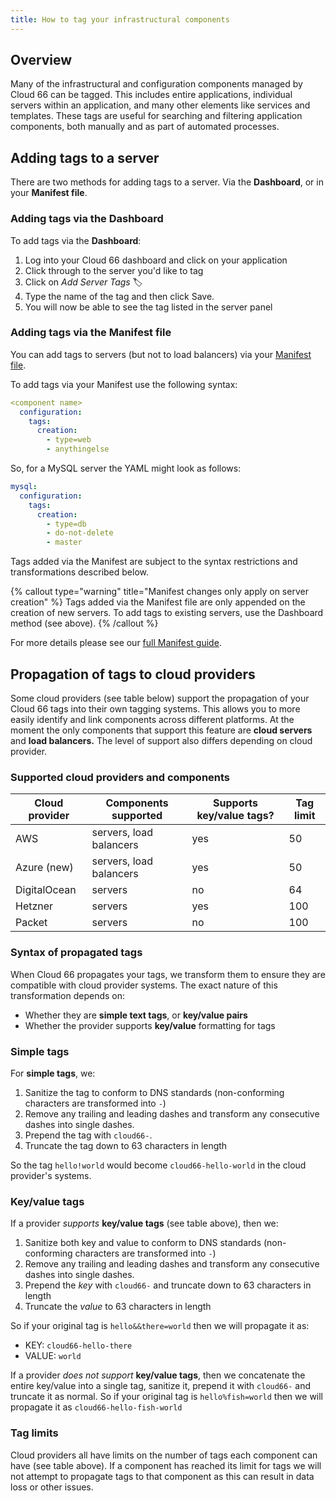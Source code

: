 ```yaml
---
title: How to tag your infrastructural components
---
```


## Overview

Many of the infrastructural and configuration components managed by Cloud 66 can be tagged. This includes entire applications, individual servers within an application, and many other elements like services and templates. These tags are useful for searching and filtering application components, both manually and as part of automated processes. 

## Adding tags to a server

There are two methods for adding tags to a server. Via the **Dashboard**, or in your **Manifest file**.

### Adding tags via the Dashboard

To add tags via the **Dashboard**:

1. Log into your Cloud 66 dashboard and click on your application
2. Click through to the server you'd like to tag
4. Click on *Add Server Tags* 🏷
5. Type the name of the tag and then click Save.
6. You will now be able to see the tag listed in the server panel

### Adding tags via the Manifest file

You can add tags to servers (but not to load balancers) via your [Manifest file](/docs/manifest/building-a-manifest-file).

To add tags via your Manifest use the following syntax:

```yaml
<component name>
  configuration:
    tags: 
      creation:
        - type=web
        - anythingelse
```

So, for a MySQL server the YAML might look as follows:

```yaml
mysql:
  configuration:
    tags:
      creation: 
        - type=db
        - do-not-delete
        - master
```

Tags added via the Manifest are subject to the syntax restrictions and transformations described below.

{% callout type="warning" title="Manifest changes only apply on server creation" %}
Tags added via the Manifest file are only appended on the creation of new servers. To add tags to existing servers, use the Dashboard method (see above).
{% /callout %}

For more details please see our [full Manifest guide](/docs/manifest/building-a-manifest-file).

## Propagation of tags to cloud providers

Some cloud providers (see table below) support the propagation of your Cloud 66 tags into their own tagging systems. This allows you to more easily identify and link components across different platforms. At the moment the only components that support this feature are **cloud servers** and **load balancers.** The level of support also differs depending on cloud provider. 

### Supported cloud providers and components

|Cloud provider|Components supported|Supports key/value tags?|Tag limit|
|--- |--- |--- |--- |
|AWS|servers, load balancers|yes|50|
|Azure (new)|servers, load balancers|yes|50|
|DigitalOcean|servers|no|64|
|Hetzner|servers|yes|100|
|Packet|servers|no|100|

### Syntax of propagated tags

When Cloud 66 propagates your tags, we transform them to ensure they are compatible with cloud provider systems. The exact nature of this transformation depends on:

- Whether they are **simple text tags**, or **key/value pairs**
- Whether the provider supports **key/value** formatting for tags

### Simple tags

For **simple tags**, we: 

1. Sanitize the tag to conform to DNS standards (non-conforming characters are transformed into `-`) 
2. Remove any trailing and leading dashes and transform any consecutive dashes into single dashes.
3. Prepend the tag with `cloud66-`. 
4. Truncate the tag down to 63 characters in length

So the tag `hello!world` would become `cloud66-hello-world` in the cloud provider's systems.

### Key/value tags

If a provider *supports* **key/value tags** (see table above), then we:

1. Sanitize both key and value to conform to DNS standards (non-conforming characters are transformed into `-`)
2. Remove any trailing and leading dashes and transform any consecutive dashes into single dashes.
3. Prepend the *key* with `cloud66-` and truncate down to 63 characters in length
4. Truncate the *value* to 63 characters in length

So if your original tag is `hello&&there=world` then we will propagate it as:

- KEY: `cloud66-hello-there`
- VALUE: `world`

If a provider *does not support* **key/value tags**, then we concatenate the entire key/value into a single tag, sanitize it, prepend it with `cloud66-` and truncate it as normal. So if your original tag is `hello%fish=world` then we will propagate it as `cloud66-hello-fish-world`

### Tag limits

Cloud providers all have limits on the number of tags each component can have (see table above). If a component has reached its limit for tags we will not attempt to propagate tags to that component as this can result in data loss or other issues.